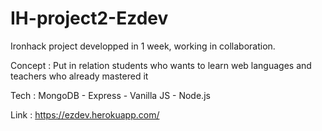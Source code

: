 # IH-project2-Ezdev

Ironhack project developped in 1 week, working in collaboration.

Concept : Put in relation students who wants to learn web languages  and teachers who already mastered it

Tech : MongoDB - Express - Vanilla JS - Node.js

Link : https://ezdev.herokuapp.com/
